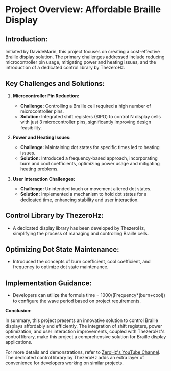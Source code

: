 # Project Overview: Affordable Braille Display

## Introduction:
Initiated by DavideMarin, this project focuses on creating a cost-effective Braille display solution. The primary challenges addressed include reducing microcontroller pin usage, mitigating power and heating issues, and the introduction of a dedicated control library by ThezeroHz.

## Key Challenges and Solutions:

1. **Microcontroller Pin Reduction:**
   - **Challenge:** Controlling a Braille cell required a high number of microcontroller pins.
   - **Solution:** Integrated shift registers (SIPO) to control N display cells with just 3 microcontroller pins, significantly improving design feasibility.

2. **Power and Heating Issues:**
   - **Challenge:** Maintaining dot states for specific times led to heating issues.
   - **Solution:** Introduced a frequency-based approach, incorporating burn and cool coefficients, optimizing power usage and mitigating heating problems.

3. **User Interaction Challenges:**
   - **Challenge:** Unintended touch or movement altered dot states.
   - **Solution:** Implemented a mechanism to hold dot states for a dedicated time, enhancing stability and user interaction.

## Control Library by ThezeroHz:

- A dedicated display library has been developed by ThezeroHz, simplifying the process of managing and controlling Braille cells.

## Optimizing Dot State Maintenance:

- Introduced the concepts of burn coefficient, cool coefficient, and frequency to optimize dot state maintenance.

## Implementation Guidance:

- Developers can utilize the formula time = 1000/(Frequency*(burn+cool)) to configure the wave period based on project requirements.

**Conclusion:**

In summary, this project presents an innovative solution to control Braille displays affordably and efficiently. The integration of shift registers, power optimization, and user interaction improvements, coupled with ThezeroHz's control library, make this project a comprehensive solution for Braille display applications.

For more details and demonstrations, refer to [ZeroHz's YouTube Channel](https://www.youtube.com/channel/UCmclthI4TeyJ3pFr7iuGWrA). The dedicated control library by ThezeroHz adds an extra layer of convenience for developers working on similar projects.
